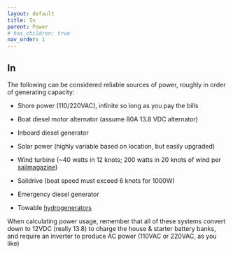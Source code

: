 ```yaml
---
layout: default
title: In
parent: Power
# has_children: true
nav_order: 1
---
```


## In

The following can be considered reliable sources of power, roughly in order of 
generating capacity:

-   Shore power (110/220VAC), infinite so long as you pay the bills

-   Boat diesel motor alternator (assume 80A 13.8 VDC alternator)

-   Inboard diesel generator

-   Solar power (highly variable based on location, but easily upgraded)

-   Wind turbine (~40 watts in 12 knots; 200 watts in 20 knots of wind per [sailmagazine](https://www.sailmagazine.com/diy/know-how-wind-generators))

-   Saildrive (boat speed must exceed 6 knots for 1000W)

-   Emergency diesel generator

-   Towable [hydrogenerators](https://www.sailmagazine.com/diy/know-how-hydro-generators)

When calculating power usage, remember that all of these systems convert down to 12VDC (really 13.8) to charge the house & starter battery banks, and require an inverter to produce AC power (110VAC or 220VAC, as you like)
